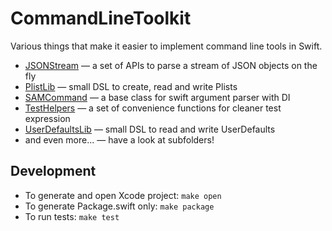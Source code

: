 # CommandLineToolkit

Various things that make it easier to implement command line tools in Swift.

- [JSONStream](Sources/JSONStream/) — a set of APIs to parse a stream of JSON objects on the fly 
- [PlistLib](Sources/PlistLib/) — small DSL to create, read and write Plists
- [SAMCommand](Sources/SAPCommand/) — a base class for swift argument parser with DI
- [TestHelpers](Tests/TestHelpers/) — a set of convenience functions for cleaner test expression  
- [UserDefaultsLib](Sources/UserDefaultsLib/) — small DSL to read and write UserDefaults
- and even more... — have a look at subfolders!

## Development

- To generate and open Xcode project: `make open`
- To generate Package.swift only: `make package`
- To run tests: `make test`

